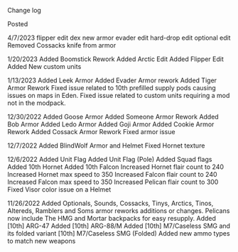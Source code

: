 Change log


Posted

4/7/2023
flipper edit
dex new armor
evader edit
hard-drop edit
optional edit
Removed Cossacks knife from armor

1/20/2023
Added Boomstick Rework
Added Arctic Edit
Added Flipper Edit
Added New custom units

1/13/2023
Added Leek Armor
Added Evader Armor rework
Added Tiger Armor Rework
Fixed issue related to 10th prefilled supply pods causing issues on maps in Eden.
Fixed issue related to custom units requiring a mod not in the modpack.

12/30/2022
Added Goose Armor
Added Someone Armor Rework
Added Bob Armor
Added Ledo Armor
Added Goji Armor
Added Cookie Armor Rework
Added Cossack Armor Rework
Fixed armor issue

12/7/2022
Added BlindWolf Armor and Helmet
Fixed Hornet texture

12/6/2022
Added Unit Flag
Added Unit Flag (Pole)
Added Squad flags
Added 10th Hornet
Added 10th Falcon
Increased Hornet flair count to 240
Increased Hornet max speed to 350
Increased Falcon flair count to 240
Increased Falcon max speed to 350
Increased Pelican flair count to 300
Fixed Visor color issue on a Helmet

11/26/2022
Added Optionals, Sounds, Cossacks, Tinys, Arctics, Tinos, Altereds, Ramblers and Soms armor reworks additions or changes.
Pelicans now include The HMG and Mortar backpacks for easy resupply.
Added [10th] ARG-47
Added [10th] ARG-88/M
Added [10th] M7/Caseless SMG and its folded variant [10th] M7/Caseless SMG (Folded)
Added new ammo types to match new weapons